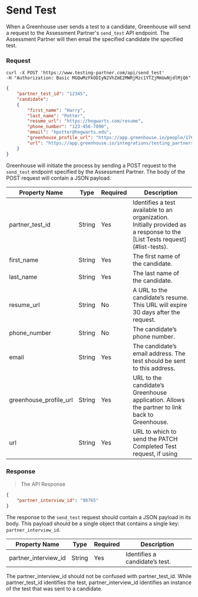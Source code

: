 # Send Test

When a Greenhouse user sends a test to a candidate, Greenhouse will send a request to the Assessment Partner's `send_test` API endpoint. The Assessment Partner will then email the specified candidate the specified test.

### Request

```shell
curl -X POST 'https://www.testing-partner.com/api/send_test'
-H "Authorization: Basic MGQwMzFkODIyN2VhZmE2MWRjMzc1YTZjMmUwNjdlMjQ6"
```

```json
{
	"partner_test_id": "12345",
	"candidate":
	{
		"first_name": "Harry",
		"last_name": "Potter",
		"resume_url": "https://hogwarts.com/resume",
		"phone_number": "123-456-7890",
		"email": "hpotter@hogwarts.edu",
		"greenhouse_profile_url": "https://app.greenhouse.io/people/17681532?application_id=26234709",
		"url": "https://app.greenhouse.io/integrations/testing_partners/take_home_tests/12345"
	}
}
```

Greenhouse will initiate the process by sending a POST request to the `send_test` endpoint specified by the Assessment Partner. The body of the POST request will contain a JSON payload. 

Property Name | Type | Required | Description
-------------- | -------------- | -------------- | --------------
partner_test_id | String | Yes | Identifies a test available to an organization. Initially provided as a response to the [List Tests request] (#list-tests).
first_name | String | Yes | The first name of the candidate.
last_name | String | Yes | The last name of the candidate.
resume_url | String | No | A URL to the candidate’s resume. This URL will expire 30 days after the request.
phone_number | String | No | The candidate’s phone number.
email | String | Yes | The candidate’s email address. The test should be sent to this address.
greenhouse_profile_url | String | Yes | URL to the candidate’s Greenhouse application. Allows the partner to link back to Greenhouse.
url | String | Yes | URL to which to send the PATCH Completed Test request, if using

### Response

> The API Response

```json
{
	"partner_interview_id": "98765"
}
```

The response to the `send_test` request should contain a JSON payload in its body. This payload should be a single object that contains a single key: `partner_interview_id`.

Property Name | Type | Required | Description
-------------- | -------------- | -------------- | --------------
partner_interview_id | String | Yes | Identifies a candidate’s test. 

<aside class="notice">
The partner_interview_id should not be confused with partner_test_id. While partner_test_id identifies the test, partner_interview_id identifies an instance of the test that was sent to a candidate.
</aside>
